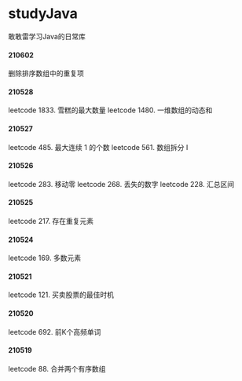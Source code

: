 # studyJava
敢敢雷学习Java的日常库

#### 210602
删除排序数组中的重复项

#### 210528
leetcode 1833. 雪糕的最大数量
leetcode 1480. 一维数组的动态和

#### 210527
leetcode 485. 最大连续 1 的个数
leetcode 561. 数组拆分 I

#### 210526
leetcode 283. 移动零
leetcode 268. 丢失的数字
leetcode 228. 汇总区间

#### 210525
leetcode 217. 存在重复元素

#### 210524
leetcode 169. 多数元素

#### 210521
leetcode 121. 买卖股票的最佳时机

#### 210520
leetcode 692. 前K个高频单词

#### 210519
leetcode 88. 合并两个有序数组
